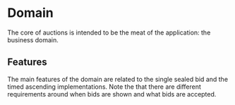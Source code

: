 # Domain

The core of auctions is intended to be the meat of the application: the business domain.

## Features

The main features of the domain are related to the single sealed bid and the timed ascending implementations. Note the that there are different requirements around when bids are shown and what bids are accepted.
